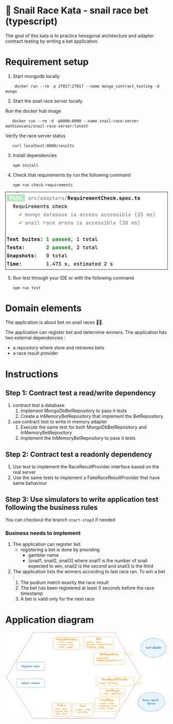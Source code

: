 🐌 Snail Race Kata - snail race bet (typescript)
=====

The goal of this kata is to practice hexagonal architecture and adapter contract testing by
writing a bet application.

# Requirement setup

1. Start mongodb locally

```shell
    docker run --rm -p 27017:27017 --name mongo_contract_testing -d mongo
```

2. Start the snail race server locally

Run the docker hub image 
```shell
   docker run --rm -d -p8000:8000 --name snail-race-server mathieucans/snail-race-server:latest
```

Verify the race server status
```shell
   curl localhost:8000/results
```

3. Install dependencies
   ```shell
   npm install
   ```
4. Check that requirements by run the following command
    ```shell
    npm run check-requirements
    ``` 

<img alt="img.png" src="requirement-checked.png" style="border: Solid 1px"/>

5. Run test through your IDE or with the following command
    ```shell
    npm run test
    ``` 
# Domain elements

The application is about bet on snail races 🐌🏁.

The application can register bet and determine winners.
The application has two external dependencies : 
   - a repository where store and retrieves bets
   - a race result provider 

# Instructions

## Step 1: Contract test a read/write dependency

   1. contract test a database
      1. Implement MongoDbBetRepository to pass it tests
      2. Create a InMemoryBetRepository that implement the BetRepository.
   2. use contract test to write in memory adapter
      1. Execute the same test for both MongoDbBetRepository and InMemoryBetRepository
      2. Implement the InMemoryBetRepository to pass it tests 

## Step 2: Contract test a readonly dependency
   1. Use test to implement the RaceResultProvider interface based on the real server
   2. Use the same tests to implement a FakeRaceResultProvider that have same behaviour

## Step 3: Use simulators to write application test following the business rules

You can checkout the branch `start-step3` if needed

### Business needs to implement
   1. The application can register bet
      * registering a bet is done by providing
         * gambler name
         * [snail1, snail2, snail3] where snail1 is the number of snail expected to win, snail2 is the second and snail3 is the third
   2. The application lists the winners according to last race ran. To win a bet :
      1. The podium match exactly the race result
      2. The bet has been registered at least 3 seconds before the race timestamp
      3. A bet is valid only for the next race

# Application diagram

![img.png](SnailRaceBetApplication.png)
